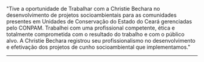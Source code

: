 "Tive a oportunidade de Trabalhar com a Christie Bechara no desenvolvimento de projetos socioambientais para as comunidades presentes em Unidades de Conservação do Estado do Ceará gerenciadas pelo CONPAM. Trabalhei com uma profissional competente, ética e totalmente comprometida com o resultado do trabalho e com o público alvo. A Christie Bechara registrou seu profissionalismo no desenvolvimento e efetivação dos projetos de cunho socioambiental que implementamos."

---